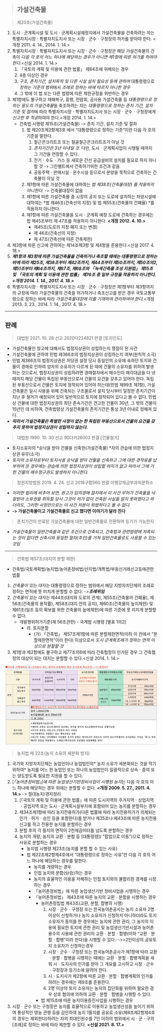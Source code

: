 > ## 가설건축물

> 제20조(가설건축물)

1. 도시ㆍ군계획시설 및 도시ㆍ군계획시설예정지에서 가설건축물을 건축하려는 자는 특별자치시장ㆍ특별자치도지사 또는 시장ㆍ군수ㆍ구청장의 허가를 받아야 한다. <개정 2011. 4. 14., 2014. 1. 14.>
2. 특별자치시장ㆍ특별자치도지사 또는 시장ㆍ군수ㆍ구청장은 해당 가설건축물의 건축이 *다음 각 호의 어느 하나에 해당하는 경우가 아니면 제1항에 따른 허가를 하여야 한다.*<신설 2014. 1. 14.>
   1. 「국토의 계획 및 이용에 관한 법률」 제64조에 위배되는 경우
   2. 4층 이상인 경우
   3. *구조, 존치기간, 설치목적 및 다른 시설 설치 필요성 등에 관하여* 대통령령으로 *정하는 기준의 범위*에서 *조례로 정하는 바에 따르지 아니한 경우*
   4. 그 밖에 이 법 또는 다른 법령에 따른 제한규정을 위반하는 경우
3. 제1항에도 불구하고 재해복구, 흥행, 전람회, 공사용 가설건축물 등 *대통령령으로 정하는 용도의 가설건축물*을 축조하려는 자는 *대통령령으로 정하는 존치 기간, 설치 기준 및 절차*에 따라 특별자치시장ㆍ특별자치도지사 또는 시장ㆍ군수ㆍ구청장에게 *신고한 후 착공*하여야 한다.<개정 2014. 1. 14.>
   * 건축법 시행령 제15조(가설건축물) -> 존치 기간, 설치 기준 및 절차
     1. 법 제20조제2항제3호 에서 “대통령령으로 정하는 기준”이란 다음 각 호의 기준을 말한다.
        1. 철근콘크리트조 또는 철골철근콘크리트조가 아닐 것
        2. *존치기간은 3년 이내일 것*. 다만, 도시ㆍ군계획사업이 시행될 때까지 그 기간을 연장할 수 있다.
        3. 전기ㆍ수도ㆍ가스 등 새로운 간선 공급설비의 설치를 필요로 하지 아니할 것 -> 그린밸트에서 건축하기위한 조건과 같음
        4. 공동주택ㆍ판매시설ㆍ운수시설 등으로서 분양을 목적으로 건축하는 건축물이 아닐 것
     2. 제1항에 따른 가설건축물에 대하여는 *법 제38조(건축물대장) 를 적용하지 아니한다.* -> 건축물대장이 없음
     3. 제1항에 따른 가설건축물 중 시장의 공지 또는 도로에 설치하는 차양시설에 대하여는 *법 제46조(건축선의 지정) 및 법 제55조(건축물의 건폐율) *를 적용하지 아니한다.
     4. 제1항에 따른 가설건축물을 도시ㆍ군계획 예정 도로에 건축하는 경우에는 법 제45조부터 제 47조를 적용하지 아니한다. **<개정 2012. 4. 10.>**
        * 제45조(도로의 지정 폐지 또는 변경)
        * 제 46조(건축선의 지정)
        * 제 47조(건축선에 따른 건축제한)
4. 제3항에 따른 신고에 관하여는 제14조제3항 및 제4항을 준용한다.<신설 2017. 4. 18.>
5. ***제1항과 제3항에 따른 가설건축물을 건축하거나 축조할 때에는 대통령령으로 정하는 바에 따라 제25조, 제38조부터 제42조까지, 제44조부터 제50조까지, 제50조의2, 제51조부터 제64조까지, 제67조, 제68조와 「녹색건축물 조성 지원법」 제15조 및 「국토의 계획 및 이용에 관한 법률」 제76조 중 일부 규정을 적용하지 아니한다.<개정 2014. 1. 14., 2017. 4. 18.>***
6. 특별자치시장ㆍ특별자치도지사 또는 시장ㆍ군수ㆍ구청장은 제1항부터 제3항까지의 규정에 따라 가설건축물의 건축을 허가하거나 축조신고를 받은 경우 국토교통부령으로 정하는 바에 따라 *가설건축물대장에 이를 기재하여 관리하여야 한다.*<개정 2013. 3. 23., 2014. 1. 14., 2017. 4. 18.>

---

## 판례

> 대법원 2021. 10. 28 선고 2020다224821 판결 [토지인도]

* 가설건축물인 창고에 대해서도 법정지상권이 성립하는지 쟁점이 된 사건
* 가설건축물에 관하여 민법 제366조의 법정지상권이 성립하는지 여부(원칙적 소극)
* 민법 제366조의 법정지상권은 저당권 설정 당시 동일인의 소유에 속하던 토지와 건물이 경매로 인하여 양자의 소유자가 다르게 된 때에 건물의 소유자를 위하여 발생하는 것으로서, 법정지상권이 성립하려면 경매절차에서 매수인이 매각대금을 다 낸 때까지 해당 건물이 독립된 부동산으로서 건물의 요건을 갖추고 있어야 한다.
  독립된 부동산으로서 건물은 토지에 정착되어 있어야 하는데(민법 제99조 제1항), 가설건축물은 일시 사용을 위해 건축되는 구조물로서 설치 당시부터 일정한 존치기간이 지난 후 철거가 예정되어 있어 일반적으로 토지에 정착되어 있다고 볼 수 없다.
  민법상 건물에 대한 법정지상권의 최단 존속기간은 견고한 건물이 30년, 그 밖의 건물이 15년인 데 비하여, 건축법령상 가설건축물의 존치기간은 통상 3년 이내로 정해져 있다.
* ***따라서 가설건축물은 특별한 사정이 없는 한 독립된 부동산으로서 건물의 요건을 갖추지 못하여 법정지상권이 성립하지 않는다.***

> 대법원 1990. 10. 30 선고 90다카26003 판결 [건물철거]

* 토지소유자의 *승낙을 받아 건물을 신축한(가설건축물) *자의 관습에 의한 법정지상권 유무(소극)
* *토지의 소유자로부터 토지사용 승낙을 받아 건물을 신축하고 그에 대한 경작료를 납부하여 온 경우에는 관습에 의한 법정지상권이 성립할 여지가 없고 따라서 그에 기한 건물의 매수청구권도 발생하지 아니한다.*

> 창원지방법원 2019. 4. 24. 선고 2018구합560 판결 이행강제금부과처분취소

* *이러한 법리에 비추어 보면, 원고가 임의경매 절차에서 이 사건 무허가 건축물을 낙찰받아 소유권을 취득할 당시 그것이 허가 없이 건축된 사실을 알지 못하였다고 하더라도, 그러한 사정만으로는 이 사건 처분이 위법하다고 볼 수 없다.*
* **-> 가설건축물이고 가설건축물로 신고 했다면 이야기가 달라 진다**

> 존치기간이 만료된 가설건축물에 대한  일반건축물로 전환하여 등기가 가능한지

* *가설건축물이 일반건축물과 같은 조건으로 건축되고, 건축법과 관련법령에 저촉되는 것이 없다면 신축시와 동일한 절차(추인)를 거쳐 일반건축물로도 사용할 수 있는 것임*

---

> 건축법 제57조(대지의 분할 제한)

* 건축법/국토계획법/농지법/농어촌정비법/산지법/개특법/부동산거래신고등에관한 법률

1. *건축물이 있는 대지는* 대통령령으로 정하는 범위에서 해당 지방자치단체의 조례로 정하는 면적에 못 미치게 분할할 수 없다. ->***조례위임***
2. *건축물이 있는 대지는* 제44조(대지와 도로의 관계), 제55조(건축물의 건폐율), 제56조(건축물의 용적률), 제58조(대지 안의 공지), 제60조(건축물의 높이제한) 및 제61조(일조 등의 확보를 위한 건축물의 높에제한)에 따른 기준에 못 미치게 분할할 수 없다.
   * 개발행위허가기준(제 56조관련) - 국계법 시행령 [별표 1의2]
     * 라. 토지분할
       * (가) 「건축법」 제57조제1항에 따른 분할제한면적(이하 이 칸에서 "분할제한면적"이라 한다) 이상으로서 *도시·군계획조례가 정하는 면적 이상으로 분할할 것*
3. 제1항과 제2항에도 불구하고 제77조의6에 따라 건축협정이 인가된 경우 그 건축협정의 대상이 되는 대지는 분할할 수 있다.<신설 2014. 1. 14.>

![1730730761675](images/건축법-경매/1730730761675.png)

> 농지법 제 22조(농지 소유의 세분화 방지)

1. 국가와 지방자치단체는 농업인이나 농업법인의* 농지 소유가 세분화되는 것을 막기 위하여* 농지를 어느 한 농업인 또는 하나의 농업법인이 일괄적으로 상속ㆍ증여 또는 양도받도록 필요한 지원을 할 수 있다.
2. [*「농어촌정비법」]에 따른 농업생산기반정비사업이 시행된 농지*는 다음 각 호의 어느 하나에 해당하는 경우 외에는 분할할 수 없다. **<개정 2009. 5. 27., 2011. 4. 14.>** -> 절대농지/경지정리
   1. [「국토의 계획 및 이용에 관한 법률」에 따른 도시지역의 주거지역ㆍ상업지역ㆍ공업지역 또는 도시ㆍ군계획시설부지에 포함되어 있는 농지를 분할하는 경우
   2. 제34조제1항에 따라 농지전용허가(다른 법률에 따라 농지전용허가가 의제되는 인가ㆍ허가ㆍ승인 등을 포함한다)를 받거나 제35조나 제43조에 따른 농지전용신고를 하고 전용한 농지를 분할하는 경우
   3. 분할 후의 각 필지의 면적이 2천제곱미터를 넘도록 분할하는 경우
   4. 농지의 개량, 농지의 교환ㆍ분합 등 [대통령령]( "팝업으로 이동")으로 정하는 사유로 분할하는 경우
      * 농지법 시행령 제23조(농지를 분할 할 수 있는 사유)
      * 법 제22조제2항제4호에서 “대통령령으로 정하는 사유”란 다음 각 호의 어느 하나에 해당하는 경우를 말한다.
        * 농지를 개량하는 경우
        * 인접 농지와 분합(分合)하는 경우
        * 농지의 효율적인 이용을 저해하는 인접 토지와의 불합리한 경계를 시정하는 경우
        * 「농어촌정비법」에 따른 농업생산기반 정비사업을 시행하는 경우
        * 「농어촌정비법」 제43조에 따른 농지의 교환ㆍ분합을 시행하는 경우
          * 농어촌정빕법 제43조(교환, 분할, 합병의 시행)
            1. 시장ㆍ군수ㆍ구청장 또는 한국농어촌공사는 농지 소유자 2명 이상이 신청하거나 농지 소유자가 신청하지 아니하더라도 토지 소유자가 동의를 한 경우에는 농지에 관한 권리, 그 농지의 이용에 필요한 토지에 관한 권리 및 농업생산기반시설과 농어촌용수의 사용에 관한 권리의 교환ㆍ분할ㆍ합병(이하 “교환ㆍ분할ㆍ합병”이라 한다)을 시행할 수 있다.-->>2인이상의 공유토지 소유자가 신청하는경우
            2. 시장ㆍ군수ㆍ구청장 또는 한국농어촌공사가 제1항에 따라 교환ㆍ분할ㆍ합병을 시행하는 때에는 교환ㆍ분할ㆍ합병계획을 세워 시ㆍ도지사의 인가를 받아 그 개요를 고시하고 시장ㆍ군수ㆍ구청장과 등기소에 알려야 한다.
            3. 시ㆍ도지사가 제2항에 따른 교환ㆍ분할ㆍ합병계획의 인가를 하려는 경우에는 제9조를 준용한다.
            4. 2명 이상의 토지 소유자는 농지의 집단화를 위하여 필요한 경우 상호 협의에 의하여 교환ㆍ분할ㆍ합병을 시행할 수 있다.
          * 법 제15조에 따른 농지이용증진사업을 시행하는 경우
3. 시장ㆍ군수 또는 구청장은 농지를 효율적으로 이용하고 농업생산성을 높이기 위하여 통상적인 영농 관행 등을 감안하여 농지 1필지를 공유로 소유(제6조제2항제4호의 경우는 제외한다)하려는 자의 최대인원수를 7인 이하의 범위에서 시ㆍ군ㆍ구의 [조례]로 정하는 바에 따라 제한할 수 있다. **<신설 2021. 8. 17.>**
